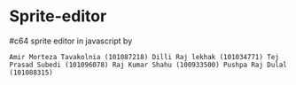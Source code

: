 # Sprite-editor

#c64 sprite editor in javascript by

`
Amir Morteza Tavakolnia (101087218)
Dilli Raj lekhak (101034771)
Tej Prasad Subedi (101096078)
Raj Kumar Shahu (100933500)
Pushpa Raj Dulal (101088315)
`
